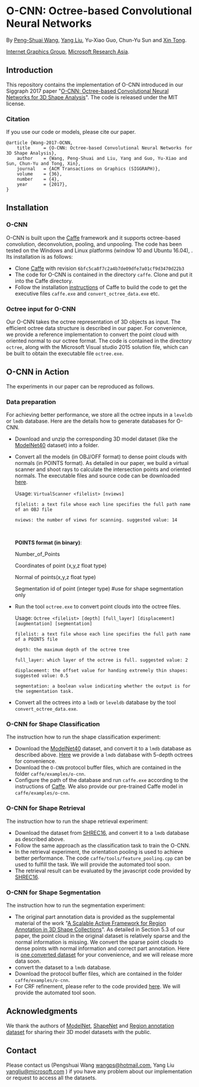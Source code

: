 # O-CNN: Octree-based Convolutional Neural Networks 

By [Peng-Shuai Wang](http://wang-ps.github.io/), [Yang Liu](https://xueyuhanlang.github.io/), Yu-Xiao Guo, Chun-Yu Sun and [Xin Tong](https://www.microsoft.com/en-us/research/people/xtong/).

[Internet Graphics Group](https://www.microsoft.com/en-us/research/group/internet-graphics/), [Microsoft Research Asia](https://www.microsoft.com/en-us/research/lab/microsoft-research-asia/).

## Introduction 

This repository contains the implementation of O-CNN introduced in our Siggraph 2017 paper "[O-CNN: Octree-based Convolutional Neural Networks for 3D Shape Analysis](http://wang-ps.github.io/O-CNN.html)".  The code is released under the MIT license.

### Citation
If you use our code or models, please cite our paper.

    @article {Wang-2017-OCNN,
        title     = {O-CNN: Octree-based Convolutional Neural Networks for 3D Shape Analysis},
        author    = {Wang, Peng-Shuai and Liu, Yang and Guo, Yu-Xiao and Sun, Chun-Yu and Tong, Xin},
        journal   = {ACM Transactions on Graphics (SIGGRAPH)},
        volume    = {36},
        number    = {4},
        year      = {2017},
    }


## Installation

### O-CNN
O-CNN is built upon the [Caffe](https://github.com/BVLC/caffe) framework and it supports octree-based convolution, deconvolution, pooling, and unpooling. The code has been tested on the Windows and Linux platforms  (window 10 and Ubuntu 16.04), . Its installation is as follows:

- Clone [Caffe](https://github.com/BVLC/caffe) with revision `6bfc5ca8f7c2a4b7de09dfe7a01cf9d3470d22b3`
- The code for O-CNN is contained in the directory `caffe`. Clone and put it into the Caffe directory. 
- Follow the installation [instructions](https://github.com/BVLC/caffe/tree/windows) of Caffe to build the code to get the executive files `caffe.exe` and `convert_octree_data.exe` etc.

### Octree input for O-CNN
Our O-CNN takes the octree representation of 3D objects as input.  The efficient octree data structure is described in our paper. For convenience, we provide a reference implementation to convert the point cloud with oriented normal to our octree format. The code is contained in the directory `octree`, along with the Microsoft Visual studio 2015 solution file, which can be built to obtain the executable file `octree.exe`. 

## O-CNN in Action
The experiments in our paper can be reproduced as follows.

### Data preparation
For achieving better performance,  we store all the octree inputs in a  `leveldb` or `lmdb` database. Here are the details how to generate databases for O-CNN.

- Download and unzip the corresponding 3D model dataset (like the [ModelNet40](http://modelnet.cs.princeton.edu) dataset) into a folder. 

- Convert all the models (in OBJ/OFF format) to dense point clouds with normals (in POINTS format). As detailed in our paper, we build a virtual scanner and shoot rays to calculate the intersection points and oriented normals. The executable files and source code can be downloaded [here](https://github.com/wang-ps/O-CNN/tree/master/virtual%20scanner).  

  Usage: `VirtualScanner <filelist> [nviews]`

  `filelist: a text file whose each line specifies the full path name of an OBJ file `

  `nviews: the number of views for scanning. suggested value: 14`

  ​


    **POINTS format (in binary)**:

    Number_of_Points  

    Coordinates of point (x,y,z float type) 

    Normal of points(x,y,z float type)

    Segmentation id of point (integer type) #use for shape segmentation only

- Run the tool `octree.exe` to convert point clouds into the octree files.

  Usage: `Octree <filelist> [depth] [full_layer] [displacement] [augmentation] [segmentation]`

  `filelist: a text file whose each line specifies the full path name of a POINTS file `

  `depth: the maximum depth of the octree tree`

  `full_layer: which layer of the octree is full. suggested value: 2`

  `displacement: the offset value for handing extremely thin shapes: suggested value: 0.5`

  `segmentation: a boolean value indicating whether the output is for the segmentation task.`



- Convert all the octrees into a `lmdb` or `leveldb` database by the tool `convert_octree_data.exe`.


### O-CNN for Shape Classification 
The instruction how to run the shape classification experiment:

- Download the [ModelNet40](http://modelnet.cs.princeton.edu/ModelNet40.zip) dataset, and convert it to a `lmdb` database as described above. [Here](https://www.dropbox.com/s/vzmxsqkp2lwwwp8/ModelNet40_5.zip?dl=0) we provide a `lmdb` database with 5-depth octrees for convenience.
- Download the `O-CNN` protocol buffer files, which are contained in the folder `caffe/examples/o-cnn`.
- Configure the path of the database and run `caffe.exe` according to the instructions of [Caffe](http://caffe.berkeleyvision.org/tutorial/interfaces.html). We also provide our pre-trained Caffe model in `caffe/examples/o-cnn`.

### O-CNN for Shape Retrieval
The instruction how to run the shape retrieval experiment:

- Download the dataset from  [SHREC16](http://shapenet.cs.stanford.edu/shrec16/), and convert it to a `lmdb` database as described above.
- Follow the same approach as the classification task to train the O-CNN.
- In the retrieval experiment, the orientation pooling is used to achieve better performance. The code `caffe/tools/feature_pooling.cpp` can be used to fulfill the task.   We will provide the automated tool soon.
- The retrieval result can be evaluated by the javascript code provided by [SHREC16](http://shapenet.cs.stanford.edu/shrec16/code/Evaluator.zip).

### O-CNN for Shape Segmentation
The instruction how to run the segmentation experiment: 

- The original part annotation data is provided as the supplemental material of the work "[A Scalable Active Framework for Region Annotation in 3D Shape Collections](http://cs.stanford.edu/~ericyi/project_page/part_annotation/index.html)". As detailed in Section 5.3 of our paper, the point cloud in the original dataset is relatively sparse and the normal information is missing. We convert the sparse point clouds to dense points with normal information and correct part annotation.  Here is [one converted dataset](http://pan.baidu.com/s/1jHRRfuA) for your convenience, and we will release more data soon.
- convert the dataset to a `lmdb` database.
- Download the protocol buffer files, which are contained in the folder `caffe/examples/o-cnn`.
- For CRF refinement, please refer to the code provided [here](https://github.com/wang-ps/O-CNN/tree/master/densecrf).  We will provide the automated tool soon.

## Acknowledgments

We thank the authors of [ModelNet](http://modelnet.cs.princeton.edu), [ShapeNet](http://shapenet.cs.stanford.edu/shrec16/) and [Region annotation dataset](http://cs.stanford.edu/~ericyi/project_page/part_annotation/index.html) for sharing their 3D model datasets with the public.

## Contact

Please contact us (Pengshuai Wang wangps@hotmail.com, Yang Liu yangliu@microsoft.com ) if you have any problem about our implementation or request to access all the datasets.  

